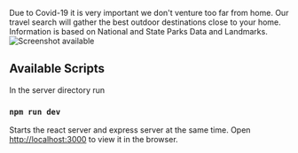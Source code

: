 Due to Covid-19 it is very important we don't venture too far from home. Our travel search will gather the best outdoor destinations close to your home. Information is based on National and State Parks Data and Landmarks.
![Screenshot available](https://i.ibb.co/WnTszVs/Screen-Shot-2020-08-22-at-11-15-32-AM.png)

## Available Scripts

In the server directory run

### `npm run dev`

Starts the react server and express server at the same time.
Open [http://localhost:3000](http://localhost:3000) to view it in the browser.
